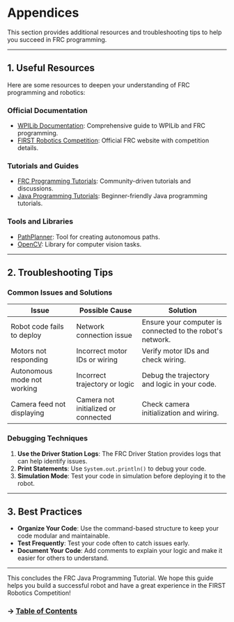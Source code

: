 # Appendices

This section provides additional resources and troubleshooting tips to help you succeed in FRC programming.

---

## 1. Useful Resources

Here are some resources to deepen your understanding of FRC programming and robotics:

### Official Documentation
- [WPILib Documentation](https://docs.wpilib.org): Comprehensive guide to WPILib and FRC programming.
- [FIRST Robotics Competition](https://www.firstinspires.org/robotics/frc): Official FRC website with competition details.

### Tutorials and Guides
- [FRC Programming Tutorials](https://www.chiefdelphi.com): Community-driven tutorials and discussions.
- [Java Programming Tutorials](https://www.w3schools.com/java/): Beginner-friendly Java programming tutorials.

### Tools and Libraries
- [PathPlanner](https://github.com/mjansen4857/pathplanner): Tool for creating autonomous paths.
- [OpenCV](https://opencv.org/): Library for computer vision tasks.

---

## 2. Troubleshooting Tips

### Common Issues and Solutions

| Issue                              | Possible Cause                          | Solution                                   |
|------------------------------------|-----------------------------------------|-------------------------------------------|
| Robot code fails to deploy         | Network connection issue                | Ensure your computer is connected to the robot's network. |
| Motors not responding              | Incorrect motor IDs or wiring           | Verify motor IDs and check wiring.        |
| Autonomous mode not working        | Incorrect trajectory or logic           | Debug the trajectory and logic in your code. |
| Camera feed not displaying         | Camera not initialized or connected     | Check camera initialization and wiring.   |

### Debugging Techniques
1. **Use the Driver Station Logs**: The FRC Driver Station provides logs that can help identify issues.
2. **Print Statements**: Use `System.out.println()` to debug your code.
3. **Simulation Mode**: Test your code in simulation before deploying it to the robot.

---

## 3. Best Practices

- **Organize Your Code**: Use the command-based structure to keep your code modular and maintainable.
- **Test Frequently**: Test your code often to catch issues early.
- **Document Your Code**: Add comments to explain your logic and make it easier for others to understand.

---

This concludes the FRC Java Programming Tutorial. We hope this guide helps you build a successful robot and have a great experience in the FIRST Robotics Competition!

### -> [Table of Contents](/README.md)
